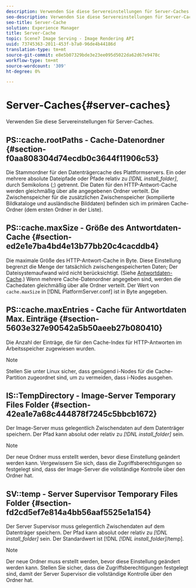 ```yaml
---
description: Verwenden Sie diese Servereinstellungen für Server-Caches.
seo-description: Verwenden Sie diese Servereinstellungen für Server-Caches.
seo-title: Server-Cache
solution: Experience Manager
title: Server-Cache
topic: Scene7 Image Serving - Image Rendering API
uuid: 73745363-2011-453f-b7a0-96de4b44186d
translation-type: tm+mt
source-git-commit: e8e5b07329bde3e23ee095d5022da62d67e9478c
workflow-type: tm+mt
source-wordcount: '309'
ht-degree: 0%

---
```



# Server-Caches{#server-caches}

Verwenden Sie diese Servereinstellungen für Server-Caches.

## PS::cache.rootPaths - Cache-Datenordner {#section-f0aa808304d74ecdb0c3644f11906c53}

Die Stammordner für den Datenträgercache des Plattformservers. Ein oder mehrere absolute Dateipfade oder Pfade relativ zu *[!DNL install_folder]*, durch Semikolons (;) getrennt. Die Daten für den HTTP-Antwort-Cache werden gleichmäßig über alle angegebenen Ordner verteilt. Die Zwischenspeicher für die zusätzlichen Zwischenspeicher (kompilierte Bildkataloge und ausländische Bilddaten) befinden sich im primären Cache-Ordner (dem ersten Ordner in der Liste).

## PS::cache.maxSize - Größe des Antwortdaten-Cache {#section-ed2e1e7ba4bd4e13b77bb20c4cacddb4}

Die maximale Größe des HTTP-Antwort-Cache in Byte. Diese Einstellung begrenzt die Menge der tatsächlich zwischengespeicherten Daten; Der Dateisystemaufwand wird nicht berücksichtigt. (Siehe [Antwortdaten-Cache](../../../../is-api/image-serving-api-ref/c-configuration-and-administration/c-data-caches/c-response-data-cache.md#concept-81ea996c242441f2a69f7e9d9b3a29ca).) Wenn mehrere Cache-Datenordner angegeben sind, werden die Cachedaten gleichmäßig über alle Ordner verteilt. Der Wert von `cache.maxSize` in [!DNL PlatformServer.conf] ist in Byte angegeben.

## PS::cache.maxEntries - Cache für Antwortdaten Max. Einträge {#section-5603e327e90542a5b50aeeb27b080410}

Die Anzahl der Einträge, die für den Cache-Index für HTTP-Antworten im Arbeitsspeicher zugewiesen wurden.

>[!NOTE]
>
>Stellen Sie unter Linux sicher, dass genügend i-Nodes für die Cache-Partition zugeordnet sind, um zu vermeiden, dass i-Nodes ausgehen.

## IS::TempDirectory - Image-Server Temporary Files Folder {#section-42ea1e7a68c444878f7245c5bbcb1672}

Der Image-Server muss gelegentlich Zwischendaten auf dem Datenträger speichern. Der Pfad kann absolut oder relativ zu *[!DNL install_folder]* sein.

>[!NOTE]
>
>Der neue Ordner muss erstellt werden, bevor diese Einstellung geändert werden kann. Vergewissern Sie sich, dass die Zugriffsberechtigungen so festgelegt sind, dass der Image-Server die vollständige Kontrolle über den Ordner hat.

## SV::temp - Server Supervisor Temporary Files Folder {#section-fd2cd5ef7e814a4bb56aaf5525e1a154}

Der Server Supervisor muss gelegentlich Zwischendaten auf dem Datenträger speichern. Der Pfad kann absolut oder relativ zu *[!DNL install_folder]* sein. Der Standardwert ist [!DNL *[!DNL install_folder]*/temp].

>[!NOTE]
>
>Der neue Ordner muss erstellt werden, bevor diese Einstellung geändert werden kann. Stellen Sie sicher, dass die Zugriffsberechtigungen festgelegt sind, damit der Server Supervisor die vollständige Kontrolle über den Ordner hat.

